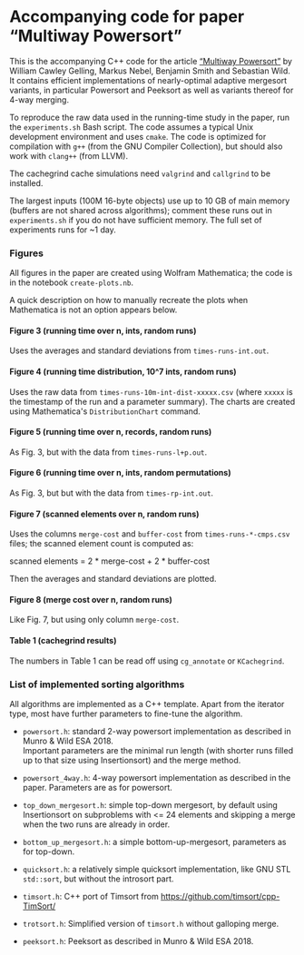 # Accompanying code for paper “Multiway Powersort”

This is the accompanying C++ code for the article [“Multiway Powersort”](https://www.wild-inter.net/publications/multiway-powersort) by
William Cawley Gelling, Markus Nebel, Benjamin Smith and Sebastian Wild.
It contains efficient implementations of nearly-optimal adaptive mergesort variants,
in particular Powersort and Peeksort as well as variants thereof for 4-way merging.


To reproduce the raw data used in the running-time study in the paper, 
run the `experiments.sh` Bash script.
The code assumes a typical Unix development environment and uses `cmake`.
The code is optimized for compilation with `g++` (from the GNU Compiler Collection),
but should also work with `clang++` (from LLVM).

The cachegrind cache simulations need `valgrind` and `callgrind` to be installed.

The largest inputs (100M 16-byte objects) use up to 10 GB of main memory 
(buffers are not shared across algorithms); comment these runs out in `experiments.sh`
if you do not have sufficient memory.
The full set of experiments runs for ~1 day.


### Figures

All figures in the paper are created using Wolfram Mathematica;
the code is in the notebook `create-plots.nb`.

A quick description on how to manually recreate the plots when Mathematica is 
not an option appears below.

#### Figure 3 (running time over n, ints, random runs)

Uses the averages and standard deviations from `times-runs-int.out`.

#### Figure 4 (running time distribution, 10^7 ints, random runs)

Uses the raw data from `times-runs-10m-int-dist-xxxxx.csv`
(where `xxxxx` is the timestamp of the run and a parameter summary).
The charts are created using Mathematica's `DistributionChart` command.

#### Figure 5 (running time over n, records, random runs)

As Fig. 3, but with the data from `times-runs-l+p.out`.

#### Figure 6 (running time over n, ints, random permutations)

As Fig. 3, but but with the data from `times-rp-int.out`.

#### Figure 7 (scanned elements over n, random runs)

Uses the columns `merge-cost` and `buffer-cost` from 
`times-runs-*-cmps.csv` files; the scanned element count is computed as:

scanned elements = 2 * merge-cost  + 2 * buffer-cost

Then the averages and standard deviations are plotted.

#### Figure 8 (merge cost over n, random runs)

Like Fig. 7, but using only column `merge-cost`.

#### Table 1 (cachegrind results)

The numbers in Table 1 can be read off using `cg_annotate` or `KCachegrind`.


### List of implemented sorting algorithms

All algorithms are implemented as a C++ template. Apart from the iterator type,
most have further parameters to fine-tune the algorithm.

* `powersort.h`: standard 2-way powersort implementation as described in Munro & Wild ESA 2018.  
   Important parameters are the minimal run length (with shorter runs filled up to that size using 
   Insertionsort) and the merge method.
* `powersort_4way.h`: 4-way powersort implementation as described in the paper.
   Parameters are as for powersort.

* `top_down_mergesort.h`: simple top-down mergesort, 
  by default using Insertionsort on subproblems with <= 24 elements
  and skipping a merge when the two runs are already in order.
* `bottom_up_mergesort.h`: a simple bottom-up-mergesort, parameters as for top-down.
* `quicksort.h`: a relatively simple quicksort implementation, like GNU STL `std::sort`, 
   but without the introsort part.

* `timsort.h`: C++ port of Timsort from https://github.com/timsort/cpp-TimSort/
* `trotsort.h`: Simplified version of `timsort.h` without galloping merge.
* `peeksort.h`: Peeksort as described in Munro & Wild ESA 2018.
